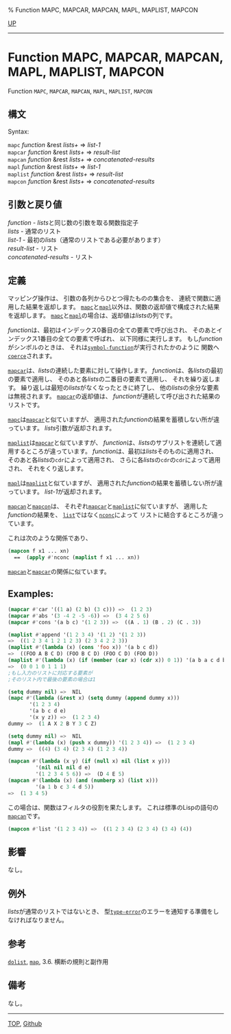 % Function MAPC, MAPCAR, MAPCAN, MAPL, MAPLIST, MAPCON

[UP](14.2.html)  

---

# Function **MAPC, MAPCAR, MAPCAN, MAPL, MAPLIST, MAPCON**


Function `MAPC`, `MAPCAR`, `MAPCAN`, `MAPL`, `MAPLIST`, `MAPCON`

## 構文

Syntax:

`mapc` *function* &rest *lists+* => *list-1*  
`mapcar` *function* &rest *lists+* => *result-list*  
`mapcan` *function* &rest *lists+* => *concatenated-results*  
`mapl` *function* &rest *lists+* => *list-1*  
`maplist` *function* &rest *lists+* => *result-list*  
`mapcon` *function* &rest *lists+* => *concatenated-results*


## 引数と戻り値

*function* - *lists*と同じ数の引数を取る関数指定子  
*lists* - 通常のリスト  
*list-1* - 最初の*lists*（通常のリストである必要があります）  
*result-list* - リスト  
*concatenated-results* - リスト


## 定義

マッピング操作は、
引数の各列からひとつ得たものの集合を、
連続で関数に適用した結果を返却します。
[`mapc`](14.2.mapc.html)と[`mapl`](14.2.mapc.html)以外は、関数の返却値で構成された結果を返却します。
[`mapc`](14.2.mapc.html)と[`mapl`](14.2.mapc.html)の場合は、返却値は*lists*の列です。

*function*は、最初はインデックス0番目の全ての要素で呼び出され、
そのあとインデックス1番目の全ての要素で呼ばれ、
以下同様に実行します。
もし*function*がシンボルのときは、
それは[`symbol-function`](10.2.symbol-function.html)が実行されたかのように
関数へ[`coerce`](4.4.coerce.html)されます。

[`mapcar`](14.2.mapc.html)は、*lists*の連続した要素に対して操作します。
*function*は、各*lists*の最初の要素で適用し、
そのあと各*lists*の二番目の要素で適用し、
それを繰り返します。
繰り返しは最短の*lists*がなくなったときに終了し、
他の*lists*の余分な要素は無視されます。
[`mapcar`](14.2.mapc.html)の返却値は、
*function*が連続して呼び出された結果のリストです。

[`mapc`](14.2.mapc.html)は[`mapcar`](14.2.mapc.html)と似ていますが、
適用された*function*の結果を蓄積しない所が違っています。
*lists*引数が返却されます。

[`maplist`](14.2.mapc.html)は[`mapcar`](14.2.mapc.html)と似ていますが、
*function*は、*lists*のサブリストを連続して適用するところが違っています。
*function*は、最初は*lists*そのものに適用され、
そのあと各*lists*の`cdr`によって適用され、
さらに各*lists*の`cdr`の`cdr`によって適用され、
それをくり返します。

[`mapl`](14.2.mapc.html)は[`maplist`](14.2.mapc.html)と似ていますが、
適用された*function*の結果を蓄積しない所が違っています。
*list-1*が返却されます。

[`mapcan`](14.2.mapc.html)と[`mapcon`](14.2.mapc.html)は、
それぞれ[`mapcar`](14.2.mapc.html)と[`maplist`](14.2.mapc.html)に似ていますが、
適用した*function*の結果を、
[`list`](14.2.list-function.html)ではなく[`nconc`](14.2.nconc.html)によって
リストに結合するところが違っています。

これは次のような関係であり、

```lisp
(mapcon f x1 ... xn)
  ==  (apply #'nconc (maplist f x1 ... xn))
```

[`mapcan`](14.2.mapc.html)と[`mapcar`](14.2.mapc.html)の関係に似ています。


## Examples:

```lisp
(mapcar #'car '((1 a) (2 b) (3 c))) =>  (1 2 3) 
(mapcar #'abs '(3 -4 2 -5 -6)) =>  (3 4 2 5 6)
(mapcar #'cons '(a b c) '(1 2 3)) =>  ((A . 1) (B . 2) (C . 3))

(maplist #'append '(1 2 3 4) '(1 2) '(1 2 3)) 
=>  ((1 2 3 4 1 2 1 2 3) (2 3 4 2 2 3)) 
(maplist #'(lambda (x) (cons 'foo x)) '(a b c d))
=>  ((FOO A B C D) (FOO B C D) (FOO C D) (FOO D))
(maplist #'(lambda (x) (if (member (car x) (cdr x)) 0 1)) '(a b a c d b c))
=>  (0 0 1 0 1 1 1)
;もし入力のリストに対応する要素が
;そのリスト内で最後の要素の場合は1

(setq dummy nil) =>  NIL 
(mapc #'(lambda (&rest x) (setq dummy (append dummy x)))
       '(1 2 3 4)
       '(a b c d e)
       '(x y z)) =>  (1 2 3 4) 
dummy =>  (1 A X 2 B Y 3 C Z)                   

(setq dummy nil) =>  NIL 
(mapl #'(lambda (x) (push x dummy)) '(1 2 3 4)) =>  (1 2 3 4) 
dummy =>  ((4) (3 4) (2 3 4) (1 2 3 4)) 

(mapcan #'(lambda (x y) (if (null x) nil (list x y)))
         '(nil nil nil d e)
         '(1 2 3 4 5 6)) =>  (D 4 E 5) 
(mapcan #'(lambda (x) (and (numberp x) (list x)))
         '(a 1 b c 3 4 d 5))
=>  (1 3 4 5)
```

この場合は、関数はフィルタの役割を果たします。
これは標準のLispの語句の[`mapcan`](14.2.mapc.html)です。

```lisp
(mapcon #'list '(1 2 3 4)) =>  ((1 2 3 4) (2 3 4) (3 4) (4)) 
```


## 影響

なし。


## 例外

*lists*が通常のリストではないとき、
型[`type-error`](4.4.type-error.html)のエラーを通知する準備をしなければなりません。


## 参考

[`dolist`](6.2.dolist.html),
[`map`](17.3.map.html),
3.6. 横断の規則と副作用


## 備考

なし。


---
[TOP](index.html),  [Github](https://github.com/nptcl/npt-japanese)

